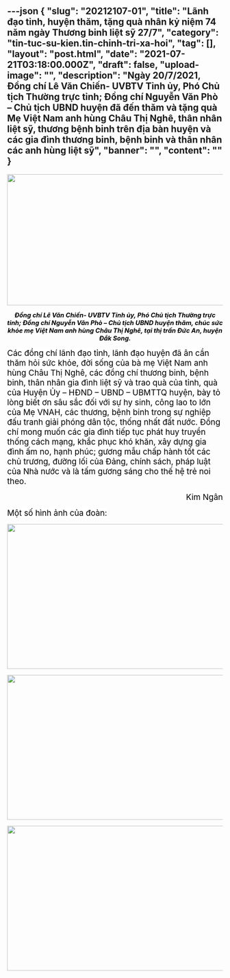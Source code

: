 ---json
{
    "slug": "20212107-01",
    "title": "Lãnh đạo tỉnh, huyện thăm, tặng quà nhân kỷ niệm 74 năm ngày Thương binh liệt sỹ 27/7",
    "category": "tin-tuc-su-kien.tin-chinh-tri-xa-hoi",
    "tag": [],
    "layout": "post.html",
    "date": "2021-07-21T03:18:00.000Z",
    "draft": false,
    "upload-image": "",
    "description": "Ngày 20/7/2021, Đồng chí Lê Văn Chiến- UVBTV Tỉnh ủy, Phó Chủ tịch Thường trực tỉnh; Đồng chí Nguyễn Văn Phò – Chủ tịch UBND huyện đã đến thăm và tặng quà Mẹ Việt Nam anh hùng Châu Thị Nghê, thân nhân liệt sỹ, thương bệnh binh trên địa bàn huyện và các gia đình thương binh, bệnh binh và thân nhân các anh hùng liệt sỹ",
    "banner": "",
    "__content__": ""
}
---
<p style="text-align:center"><span style="font-size:14.0pt"><img src="file:///C:/Users/PHANTR~1/AppData/Local/Temp/msohtmlclip1/01/clip_image002.jpg" style="height:306px; width:601px" /></span></p>

<p style="text-align:center"><strong><em><span style="font-size:11.0pt"><span style="background-color:white"><span style="color:black">Đồng ch&iacute; L&ecirc; Văn Chiến- UVBTV Tỉnh ủy, Ph&oacute; Chủ tịch Thường trực tỉnh; Đồng ch&iacute; Nguyễn Văn Ph&ograve; &ndash; Chủ tịch UBND huyện thăm, ch&uacute;c sức khỏe mẹ Việt Nam anh h&ugrave;ng Ch&acirc;u Thị Ngh&ecirc;, tại thị trấn Đức An, huyện Đắk Song.</span></span></span></em></strong></p>

<p><span style="font-size:14.0pt"><span style="background-color:white"><span style="color:black">C&aacute;c đồng ch&iacute; l&atilde;nh đạo tỉnh, l&atilde;nh đạo huyện đ&atilde; &acirc;n cần thăm hỏi sức khỏe, đời sống của b&agrave; mẹ Việt Nam anh h&ugrave;ng Ch&acirc;u Thị Ngh&ecirc;, c&aacute;c đồng ch&iacute; thương binh, bệnh binh, th&acirc;n nh&acirc;n gia đ&igrave;nh liệt sỹ v&agrave; trao qu&agrave; của tỉnh, qu&agrave; của Huyện Ủy &ndash; HĐND &ndash; UBND &ndash; UBMTTQ huyện, b&agrave;y tỏ l&ograve;ng biết ơn s&acirc;u sắc đối với sự hy sinh, c&ocirc;ng lao to lớn của Mẹ VNAH, c&aacute;c thương, bệnh binh trong sự nghiệp đấu tranh giải ph&oacute;ng d&acirc;n tộc, thống nhất đất nước. Đồng ch&iacute; mong muốn c&aacute;c gia đ&igrave;nh tiếp tục ph&aacute;t huy truyền thống c&aacute;ch mạng, khắc phục kh&oacute; khăn, x&acirc;y dựng gia đ&igrave;nh ấm no, hạnh ph&uacute;c; gương mẫu chấp h&agrave;nh tốt c&aacute;c chủ trương, đường lối của Đảng, ch&iacute;nh s&aacute;ch, ph&aacute;p luật của Nh&agrave; nước v&agrave; l&agrave; tấm gương s&aacute;ng cho thế hệ trẻ noi theo.</span></span></span></p>

<p style="text-align:right"><span style="font-size:14.0pt"><span style="background-color:white"><span style="color:black">Kim Ng&acirc;n</span></span></span></p>

<p><span style="font-size:14.0pt"><span style="background-color:white"><span style="color:black">Một số h&igrave;nh ảnh của đo&agrave;n:</span></span></span></p>

<p><span style="font-size:14.0pt"><img src="file:///C:/Users/PHANTR~1/AppData/Local/Temp/msohtmlclip1/01/clip_image004.jpg" style="height:338px; width:602px" /></span></p>

<p><span style="font-size:14.0pt"><img src="file:///C:/Users/PHANTR~1/AppData/Local/Temp/msohtmlclip1/01/clip_image006.jpg" style="height:338px; width:602px" /></span></p>

<p><span style="font-size:14.0pt"><img src="file:///C:/Users/PHANTR~1/AppData/Local/Temp/msohtmlclip1/01/clip_image008.jpg" style="height:338px; width:602px" /></span></p>
